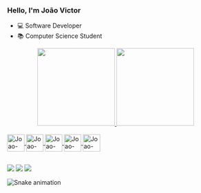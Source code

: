 ### Hello, I'm João Victor

- 💻 Software Developer
- 📚 Computer Science Student

<div align="center">
  <a href="https://github.com/JohnTDevs">
  <img height="180em" src="https://github-readme-stats.vercel.app/api?username=JohnTDevs&show_icons=true&theme=dark&include_all_commits=true&count_private=true"/>
  <img height="180em" src="https://github-readme-stats.vercel.app/api/top-langs/?username=JohnTDevs&layout=compact&langs_count=7&theme=dark"/>
</div>
<div style="display: inline_block"><br>
  <img align="center" alt="Joao-HTML" height="40" width="40"src="https://cdn.jsdelivr.net/gh/devicons/devicon/icons/html5/html5-original.svg">
  <img align="center" alt="Joao-CSS" height="40" width="40" src="https://cdn.jsdelivr.net/gh/devicons/devicon/icons/css3/css3-original.svg">
  <img align="center" alt="Joao-Js" height="40" width="40"  src="https://cdn.jsdelivr.net/gh/devicons/devicon/icons/javascript/javascript-original.svg">
  <img align="center" alt="Joao-Node" height="40" width="40" src="https://cdn.jsdelivr.net/gh/devicons/devicon/icons/nodejs/nodejs-plain.svg"/>
   <img align="center" alt="Joao-Node" height="40" width="40" src="https://cdn.jsdelivr.net/gh/devicons/devicon/icons/mongodb/mongodb-original-wordmark.svg"/>     
          
 
  
  
</div>
  
   ##
  
<div> 
 
  <a href="https://www.instagram.com/john_victortr/" target="_blank"><img src="https://img.shields.io/badge/-Instagram-%23E4405F?style=for-the-badge&logo=instagram&logoColor=white" target="_blank"></a>
  <a href = "mailto:tavarez665@live.com"><img src="https://img.shields.io/badge/-Gmail-%23333?style=for-the-badge&logo=gmail&logoColor=white" target="_blank"></a>
  <a href="https://www.linkedin.com/in/jo%C3%A3ov%C3%ADctortavaresrosa/" target="_blank"><img src="https://img.shields.io/badge/-LinkedIn-%230077B5?style=for-the-badge&logo=linkedin&logoColor=white" target="_blank"></a> 
 
 ![Snake animation](https://github.com/JohnTDevs/JohnTDevs/blob/output/github-contribution-grid-snake.svg)
</div>

